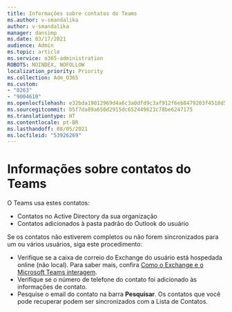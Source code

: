 ```yaml
---
title: Informações sobre contatos do Teams
ms.author: v-smandalika
author: v-smandalika
manager: dansimp
ms.date: 03/17/2021
audience: Admin
ms.topic: article
ms.service: o365-administration
ROBOTS: NOINDEX, NOFOLLOW
localization_priority: Priority
ms.collection: Adm_O365
ms.custom:
- "8263"
- "9004610"
ms.openlocfilehash: e32bda19012969d4a6c3a0dfd9c3af912f6eb8479203f4518d55727163266086
ms.sourcegitcommit: b5f7da89a650d2915dc652449623c78be6247175
ms.translationtype: HT
ms.contentlocale: pt-BR
ms.lasthandoff: 08/05/2021
ms.locfileid: "53926269"
---
```

# <a name="information-about-teams-contacts"></a>Informações sobre contatos do Teams

O Teams usa estes contatos:

- Contatos no Active Directory da sua organização
- Contatos adicionados à pasta padrão do Outlook do usuário

Se os contatos não estiverem completos ou não forem sincronizados para um ou vários usuários, siga este procedimento:

- Verifique se a caixa de correio do Exchange do usuário está hospedada online (não local). Para saber mais, confira [Como o Exchange e o Microsoft Teams interagem](/microsoftteams/exchange-teams-interact).
- Verifique se o número de telefone do contato foi adicionado às informações de contato.
- Pesquise o email do contato na barra **Pesquisar**. Os contatos que você pode recuperar podem ser sincronizados com a Lista de Contatos.


